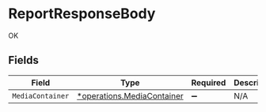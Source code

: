 # ReportResponseBody

OK


## Fields

| Field                                                                   | Type                                                                    | Required                                                                | Description                                                             |
| ----------------------------------------------------------------------- | ----------------------------------------------------------------------- | ----------------------------------------------------------------------- | ----------------------------------------------------------------------- |
| `MediaContainer`                                                        | [*operations.MediaContainer](../../models/operations/mediacontainer.md) | :heavy_minus_sign:                                                      | N/A                                                                     |